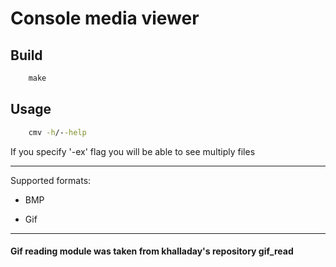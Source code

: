 # Console media viewer


## Build
```cmd
    make
```


## Usage
```cmd
    cmv -h/--help
```
If you specify '-ex' flag you will be able to see multiply files
____

Supported formats:

- BMP

- Gif


____
#### Gif reading module was taken from khalladay's repository gif_read
